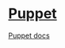 # [Puppet](https://puppet.com/products/puppet-enterprise/)

[Puppet docs](https://puppet.com/docs/puppet/5.5/puppet_index.html)